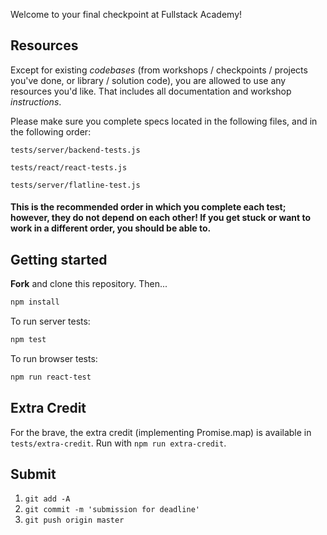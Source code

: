 Welcome to your final checkpoint at Fullstack Academy!

## Resources

Except for existing *codebases* (from workshops / checkpoints / projects you've done, or library / solution code), you are allowed to use any resources you'd like. That includes all documentation and workshop *instructions*.

Please make sure you complete specs located in the following files, and in the following order:

`tests/server/backend-tests.js`

`tests/react/react-tests.js`

`tests/server/flatline-test.js`

#### This is the recommended order in which you complete each test; however, they do not depend on each other! If you get stuck or want to work in a different order, you should be able to.

## Getting started

**Fork** and clone this repository. Then...

```bash
npm install
```

To run server tests:

```bash
npm test
```

To run browser tests:

```bash
npm run react-test
```

## Extra Credit

For the brave, the extra credit (implementing Promise.map) is available in `tests/extra-credit`. Run with `npm run extra-credit`.

## Submit

1. `git add -A`
2. `git commit -m 'submission for deadline'`
3. `git push origin master`
